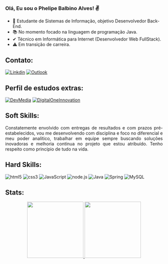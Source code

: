 
### Olá, Eu sou o Phelipe Balbino Alves! ✌️

 - 📌 Estudante de Sistemas de Informação, objetivo Desenvolvedor Back-End.
 - 📚 No momento focado na linguagem de programação Java.
 - ✔ Técnico em Informática para Internet (Desenvolvedor Web FullStack).
 - ⚠ Em transição de carreira.

## Contato:
  [![Linkdin](https://img.shields.io/badge/LinkedIn-0077B5?style=for-the-badge&logo=linkedin&logoColor=white)](https://www.linkedin.com/in/phelipebalbino/)
  [![Outlook](https://img.shields.io/badge/Microsoft_Outlook-0078D4?style=for-the-badge&logo=microsoft-outlook&logoColor=white)](mailto:devphelipe@outlook.com)
<br>

## Perfil de estudos extras:
   [![DevMedia](https://img.shields.io/website?label=devmedia.com.br&style=for-the-badge&url=https://www.devmedia.com.br/perfil/phelipe-16)](https://www.devmedia.com.br/perfil/phelipe-16)
[![DigitalOneInnovation](https://img.shields.io/website?label=digitalinnovation.one&style=for-the-badge&url=https://digitalinnovation.one/)](https://web.dio.me/users/phelipe_balbino) 

## Soft Skills:
<div align="justify">
    Constatemente envolvido com entregas de resultados e com prazos pré-estabelecidos, vou me desenvolvendo com disciplina e foco no diferencial e meu poder analítico, trabalhar em equipe sempre buscando soluções inovadoras e melhoria contínua no projeto que estou atribuído. Tenho respeito como princípio de tudo na vida. 
<div>
    
## Hard Skills: 
<div style="display: inline_block">
    <img aling="center" alt="html5" src="https://img.shields.io/badge/HTML5-E34F26?style=for-the-badge&logo=html5&logoColor=white" />
    <img aling="center" alt="css3" src="https://img.shields.io/badge/CSS3-1572B6?style=for-the-badge&logo=css3&logoColor=white" />
    <img aling="center" alt="JavaScript" src="https://img.shields.io/badge/JavaScript-F7DF1E?style=for-the-badge&logo=javascript&logoColor=black"/>
    <img aling="center" alt="node.js" src="https://img.shields.io/badge/Node.js-43853D?style=for-the-badge&logo=node.js&logoColor=white" />
    <img aling="center" alt="Java" src="https://img.shields.io/badge/Java-ED8B00?style=for-the-badge&logo=java&logoColor=white" />
    <img aling="center" alt="Spring" src="https://img.shields.io/badge/Spring-6DB33F?style=for-the-badge&logo=spring&logoColor=white" />
    <img aling="center" alt="MySQL" src="https://img.shields.io/badge/MySQL-00000F?style=for-the-badge&logo=mysql&logoColor=white" />
</div>

## Stats:
<div align="center">
   <a href="https://github.com/DevPhelipeB">
<img height="180em" src="https://github-readme-stats.vercel.app/api?username=DevPhelipeB&show_icons=true&theme=react&include_all_commits=true&count_private=true"/>
<img height="180em" src="https://github-readme-stats.vercel.app/api/top-langs/?username=DevPhelipeB&layout=compact&langs_count=7&theme=react"/>
</div>
